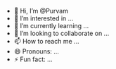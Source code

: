 - 👋 Hi, I’m @Purvam
- 👀 I’m interested in ...
- 🌱 I’m currently learning ...
- 💞️ I’m looking to collaborate on ...
- 📫 How to reach me ...
- 😄 Pronouns: ...
- ⚡ Fun fact: ...

<!---
Purvampp/Purvampp is a ✨ special ✨ repository because its `README.md` (this file) appears on your GitHub profile.
You can click the Preview link to take a look at your changes.
--->

